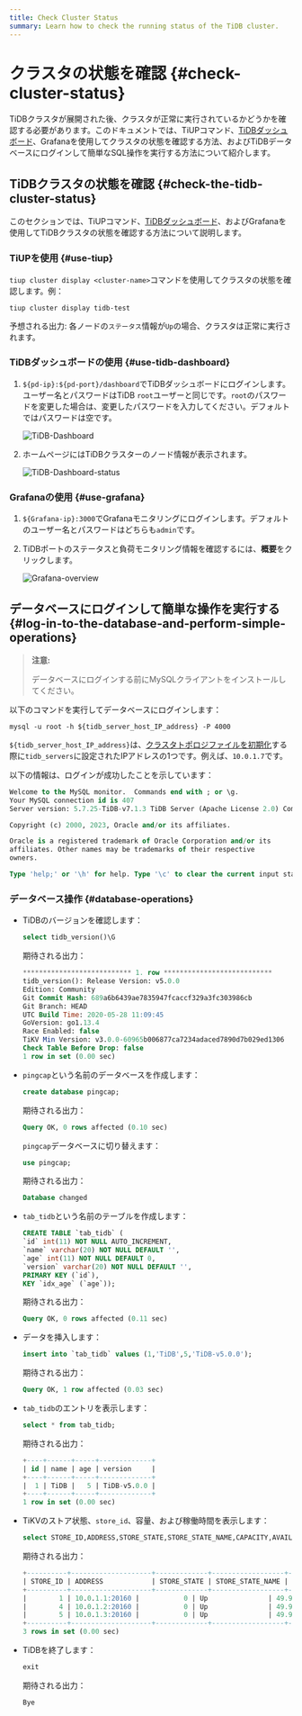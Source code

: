 ```yaml
---
title: Check Cluster Status
summary: Learn how to check the running status of the TiDB cluster.
---
```


# クラスタの状態を確認 {#check-cluster-status}

TiDBクラスタが展開された後、クラスタが正常に実行されているかどうかを確認する必要があります。このドキュメントでは、TiUPコマンド、[TiDBダッシュボード](/dashboard/dashboard-intro.md)、Grafanaを使用してクラスタの状態を確認する方法、およびTiDBデータベースにログインして簡単なSQL操作を実行する方法について紹介します。

## TiDBクラスタの状態を確認 {#check-the-tidb-cluster-status}

このセクションでは、TiUPコマンド、[TiDBダッシュボード](/dashboard/dashboard-intro.md)、およびGrafanaを使用してTiDBクラスタの状態を確認する方法について説明します。

### TiUPを使用 {#use-tiup}

`tiup cluster display <cluster-name>`コマンドを使用してクラスタの状態を確認します。例：

```shell
tiup cluster display tidb-test
```

予想される出力: 各ノードの`ステータス`情報が`Up`の場合、クラスタは正常に実行されます。

### TiDBダッシュボードの使用 {#use-tidb-dashboard}

1. `${pd-ip}:${pd-port}/dashboard`でTiDBダッシュボードにログインします。ユーザー名とパスワードはTiDB `root`ユーザーと同じです。`root`のパスワードを変更した場合は、変更したパスワードを入力してください。デフォルトではパスワードは空です。

   ![TiDB-Dashboard](/media/tiup/tidb-dashboard.png)

2. ホームページにはTiDBクラスターのノード情報が表示されます。

   ![TiDB-Dashboard-status](/media/tiup/tidb-dashboard-status.png)

### Grafanaの使用 {#use-grafana}

1. `${Grafana-ip}:3000`でGrafanaモニタリングにログインします。デフォルトのユーザー名とパスワードはどちらも`admin`です。

2. TiDBポートのステータスと負荷モニタリング情報を確認するには、**概要**をクリックします。

   ![Grafana-overview](/media/tiup/grafana-overview.png)

## データベースにログインして簡単な操作を実行する {#log-in-to-the-database-and-perform-simple-operations}

> **注意:**
>
> データベースにログインする前にMySQLクライアントをインストールしてください。

以下のコマンドを実行してデータベースにログインします：

```shell
mysql -u root -h ${tidb_server_host_IP_address} -P 4000
```

`${tidb_server_host_IP_address}`は、[クラスタトポロジファイルを初期化](/production-deployment-using-tiup.md#step-3-initialize-cluster-topology-file)する際に`tidb_servers`に設定されたIPアドレスの1つです。例えば、`10.0.1.7`です。

以下の情報は、ログインが成功したことを示しています：

```sql
Welcome to the MySQL monitor.  Commands end with ; or \g.
Your MySQL connection id is 407
Server version: 5.7.25-TiDB-v7.1.3 TiDB Server (Apache License 2.0) Community Edition, MySQL 5.7 compatible

Copyright (c) 2000, 2023, Oracle and/or its affiliates.

Oracle is a registered trademark of Oracle Corporation and/or its
affiliates. Other names may be trademarks of their respective
owners.

Type 'help;' or '\h' for help. Type '\c' to clear the current input statement.
```

### データベース操作 {#database-operations}

- TiDBのバージョンを確認します：

  ```sql
  select tidb_version()\G
  ```

  期待される出力：

  ```sql
  *************************** 1. row ***************************
  tidb_version(): Release Version: v5.0.0
  Edition: Community
  Git Commit Hash: 689a6b6439ae7835947fcaccf329a3fc303986cb
  Git Branch: HEAD
  UTC Build Time: 2020-05-28 11:09:45
  GoVersion: go1.13.4
  Race Enabled: false
  TiKV Min Version: v3.0.0-60965b006877ca7234adaced7890d7b029ed1306
  Check Table Before Drop: false
  1 row in set (0.00 sec)
  ```

- `pingcap`という名前のデータベースを作成します：

  ```sql
  create database pingcap;
  ```

  期待される出力：

  ```sql
  Query OK, 0 rows affected (0.10 sec)
  ```

  `pingcap`データベースに切り替えます：

  ```sql
  use pingcap;
  ```

  期待される出力：

  ```sql
  Database changed
  ```

- `tab_tidb`という名前のテーブルを作成します：

  ```sql
  CREATE TABLE `tab_tidb` (
  `id` int(11) NOT NULL AUTO_INCREMENT,
  `name` varchar(20) NOT NULL DEFAULT '',
  `age` int(11) NOT NULL DEFAULT 0,
  `version` varchar(20) NOT NULL DEFAULT '',
  PRIMARY KEY (`id`),
  KEY `idx_age` (`age`));
  ```

  期待される出力：

  ```sql
  Query OK, 0 rows affected (0.11 sec)
  ```

- データを挿入します：

  ```sql
  insert into `tab_tidb` values (1,'TiDB',5,'TiDB-v5.0.0');
  ```

  期待される出力：

  ```sql
  Query OK, 1 row affected (0.03 sec)
  ```

- `tab_tidb`のエントリを表示します：

  ```sql
  select * from tab_tidb;
  ```

  期待される出力：

  ```sql
  +----+------+-----+-------------+
  | id | name | age | version     |
  +----+------+-----+-------------+
  |  1 | TiDB |   5 | TiDB-v5.0.0 |
  +----+------+-----+-------------+
  1 row in set (0.00 sec)
  ```

- TiKVのストア状態、`store_id`、容量、および稼働時間を表示します：

  ```sql
  select STORE_ID,ADDRESS,STORE_STATE,STORE_STATE_NAME,CAPACITY,AVAILABLE,UPTIME from INFORMATION_SCHEMA.TIKV_STORE_STATUS;
  ```

  期待される出力：

  ```sql
  +----------+--------------------+-------------+------------------+----------+-----------+--------------------+
  | STORE_ID | ADDRESS            | STORE_STATE | STORE_STATE_NAME | CAPACITY | AVAILABLE | UPTIME             |
  +----------+--------------------+-------------+------------------+----------+-----------+--------------------+
  |        1 | 10.0.1.1:20160 |           0 | Up               | 49.98GiB | 46.3GiB   | 5h21m52.474864026s |
  |        4 | 10.0.1.2:20160 |           0 | Up               | 49.98GiB | 46.32GiB  | 5h21m52.522669177s |
  |        5 | 10.0.1.3:20160 |           0 | Up               | 49.98GiB | 45.44GiB  | 5h21m52.713660541s |
  +----------+--------------------+-------------+------------------+----------+-----------+--------------------+
  3 rows in set (0.00 sec)
  ```

- TiDBを終了します：

  ```sql
  exit
  ```

  期待される出力：

  ```sql
  Bye
  ```
